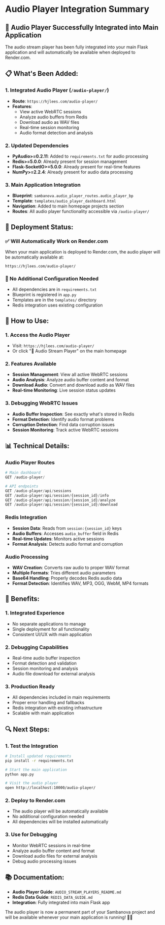 # Audio Player Integration Summary

## 🎵 **Audio Player Successfully Integrated into Main Application**

The audio stream player has been fully integrated into your main Flask application and will automatically be available when deployed to Render.com.

## 📋 **What's Been Added:**

### **1. Integrated Audio Player (`/audio-player/`)**
- **Route**: `https://hjlees.com/audio-player/`
- **Features**: 
  - View active WebRTC sessions
  - Analyze audio buffers from Redis
  - Download audio as WAV files
  - Real-time session monitoring
  - Audio format detection and analysis

### **2. Updated Dependencies**
- **PyAudio>=0.2.11**: Added to `requirements.txt` for audio processing
- **Redis>=5.0.0**: Already present for session management
- **Flask-SocketIO>=5.0.0**: Already present for real-time features
- **NumPy>=2.2.4**: Already present for audio data processing

### **3. Main Application Integration**
- **Blueprint**: `sambanova.audio_player_routes.audio_player_bp`
- **Template**: `templates/audio_player_dashboard.html`
- **Navigation**: Added to main homepage projects section
- **Routes**: All audio player functionality accessible via `/audio-player/`

## 🚀 **Deployment Status:**

### **✅ Will Automatically Work on Render.com**
When your main application is deployed to Render.com, the audio player will be automatically available at:
```
https://hjlees.com/audio-player/
```

### **🔧 No Additional Configuration Needed**
- All dependencies are in `requirements.txt`
- Blueprint is registered in `app.py`
- Templates are in the `templates/` directory
- Redis integration uses existing configuration

## 🎯 **How to Use:**

### **1. Access the Audio Player**
- Visit: `https://hjlees.com/audio-player/`
- Or click "🎵 Audio Stream Player" on the main homepage

### **2. Features Available**
- **Session Management**: View all active WebRTC sessions
- **Audio Analysis**: Analyze audio buffer content and format
- **Download Audio**: Convert and download audio as WAV files
- **Real-time Monitoring**: Live session status updates

### **3. Debugging WebRTC Issues**
- **Audio Buffer Inspection**: See exactly what's stored in Redis
- **Format Detection**: Identify audio format problems
- **Corruption Detection**: Find data corruption issues
- **Session Monitoring**: Track active WebRTC sessions

## 📊 **Technical Details:**

### **Audio Player Routes**
```python
# Main dashboard
GET /audio-player/

# API endpoints
GET /audio-player/api/sessions
GET /audio-player/api/session/{session_id}/info
GET /audio-player/api/session/{session_id}/analyze
GET /audio-player/api/session/{session_id}/download
```

### **Redis Integration**
- **Session Data**: Reads from `session:{session_id}` keys
- **Audio Buffers**: Accesses `audio_buffer` field in Redis
- **Real-time Updates**: Monitors active sessions
- **Format Analysis**: Detects audio format and corruption

### **Audio Processing**
- **WAV Creation**: Converts raw audio to proper WAV format
- **Multiple Formats**: Tries different audio parameters
- **Base64 Handling**: Properly decodes Redis audio data
- **Format Detection**: Identifies WAV, MP3, OGG, WebM, MP4 formats

## 🎉 **Benefits:**

### **1. Integrated Experience**
- No separate applications to manage
- Single deployment for all functionality
- Consistent UI/UX with main application

### **2. Debugging Capabilities**
- Real-time audio buffer inspection
- Format detection and validation
- Session monitoring and analysis
- Audio file download for external analysis

### **3. Production Ready**
- All dependencies included in main requirements
- Proper error handling and fallbacks
- Redis integration with existing infrastructure
- Scalable with main application

## 🔍 **Next Steps:**

### **1. Test the Integration**
```bash
# Install updated requirements
pip install -r requirements.txt

# Start the main application
python app.py

# Visit the audio player
open http://localhost:10000/audio-player/
```

### **2. Deploy to Render.com**
- The audio player will be automatically available
- No additional configuration needed
- All dependencies will be installed automatically

### **3. Use for Debugging**
- Monitor WebRTC sessions in real-time
- Analyze audio buffer content and format
- Download audio files for external analysis
- Debug audio processing issues

## 📚 **Documentation:**

- **Audio Player Guide**: `AUDIO_STREAM_PLAYERS_README.md`
- **Redis Data Guide**: `REDIS_DATA_GUIDE.md`
- **Integration**: Fully integrated into main Flask app

The audio player is now a permanent part of your Sambanova project and will be available whenever your main application is running! 🎵🚀
